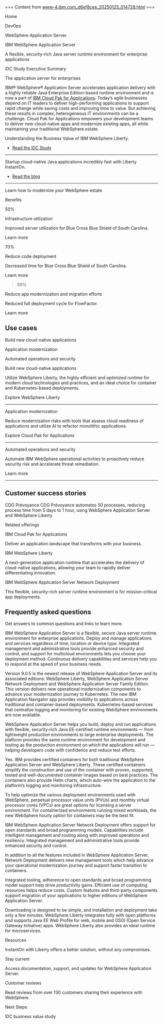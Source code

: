 === Content from www-4.ibm.com_d6ef8cee_20250125_014728.html ===


Home

DevOps

WebSphere Application Server

IBM WebSphere Application Server

A flexible, security-rich Java server runtime environment for enterprise applications

IDC Study Executive Summary

The application server for enterprises

IBM® WebSphere® Application Server accelerates application delivery with a highly reliable Java Enterprise Edition-based runtime environment and is now a part of [IBM Cloud Pak for Applications](https://www.ibm.com/products/cloud-pak-for-applications). Today’s agile businesses depend on IT leaders to deliver high-performing applications to support rapid change while saving costs and improving time to value. But achieving these results in complex, heterogeneous IT environments can be a challenge. Cloud Pak for Applications empowers your development teams to deliver new cloud-native apps and modernize existing apps, all while maintaining your traditional WebSphere estate.

Understanding the Business Value of IBM WebSphere Liberty.

* [Read the IDC Study](https://www.ibm.com/account/reg/signup?formid=urx-52553)

---

Startup cloud-native Java applications incredibly fast with Liberty InstantOn.

* [Read the blog](https://www.ibm.com/new/announcements/ibm-websphere-liberty-announces-instanton-for-cloud-native-java)

---

Learn how to modernize your WebSphere estate

Benefits

50%

Infrastructure utilization

Improved server utilization for Blue Cross Blue Shield of South Carolina.

Learn more

70%

Reduce code deployment

Decreased time for Blue Cross Blue Shield of South Carolina.

Learn more

>99%

Reduce app modernization and migration efforts

Reduced full deployment cycle for FlowFactor.

Learn more

## Use cases

Build new cloud-native applications

Application modernization

Automated operations and security

Build new cloud-native applications

Utilize WebSphere Liberty, the highly efficient and optimized runtime for modern cloud technologies and practices, and an ideal choice for container and Kubernetes-based deployments.

Explore WebSphere Liberty

---

Application modernization

Reduce modernization risks with tools that assess cloud readiness of applications and utilize AI to refactor monolithic applications.

Explore Cloud Pak for Applications

---

Automated operations and security

Automate IBM WebSphere operational activities to proactively reduce security risk and accelerate threat remediation.

Learn more

---

## Customer success stories

CDG Prévoyance
CDG Prévoyance automates 50 processes, reducing process time from 5 days to 1 hour, using WebSphere Application Server and WebSphere Liberty

Related offerings

IBM Cloud Pak for Applications

Deliver an application landscape that transforms with your business.

IBM WebSphere Liberty

A next-generation application runtime that accelerates the delivery of cloud-native applications, allowing your team to rapidly deliver differentiating innovation.

IBM WebSphere Application Server Network Deployment

This flexible, security-rich server runtime environment is for mission-critical app deployments.

## Frequently asked questions

Get answers to common questions and links to learn more.

IBM WebSphere Application Server is a flexible, secure Java server runtime environment for enterprise applications. Deploy and manage applications and services regardless of time, location or device type. Integrated management and administrative tools provide enhanced security and control, and support for multicloud environments lets you choose your deployment method. Continuous delivery capabilities and services help you to respond at the speed of your business needs.

Version 9.0.5 is the newest release of WebSphere Application Server and its associated editions: WebSphere Liberty, WebSphere Application Server Network Deployment and WebSphere Application Server Family Edition. This version delivers new operational modernization components to advance your modernization journey to Kubernetes. The new IBM Application Navigator app provides visibility to applications across traditional and container-based deployments. Kubernetes-based services that centralize logging and monitoring for existing WebSphere environments are now available.

WebSphere Application Server helps you build, deploy and run applications with flexible, security-rich Java EE-certified runtime environments — from lightweight production environments to large enterprise deployments. The platform provides the same runtime environment for development and testing as the production environment on which the applications will run — helping developers code with confidence and reduce test efforts.

Yes. IBM provides certified containers for both traditional WebSphere Application Server and WebSphere Liberty. These certified containers simplify the construction and use of the container with proven, supported, tested and well-documented container images based on best practices. The containers also provide Helm charts, which auto-wire the application to the platform’s logging and monitoring infrastructure.

To help optimize the various deployment environments used with WebSphere, perpetual processor value units (PVUs) and monthly virtual processor cores (VPCs) are great options for licensing a server environment. For containerized environments running mixed workloads, the new WebSphere hourly option for containers may be the best fit.

IBM WebSphere Application Server Network Deployment offers support for open standards and broad programming models. Capabilities include intelligent management and routing along with improved operations and resiliency. Integrated management and administrative tools provide enhanced security and control.

In addition to all the features included in WebSphere Application Server, Network Deployment delivers new management tools which help advance your operational modernization journey and support faster transition to containers.

Integrated tooling, adherence to open standards and broad programming model support help drive productivity gains. Efficient use of computing resources helps reduce costs. Custom features and third-party components support migration of your applications to higher editions of WebSphere Application Server.

Downloading is designed to be simple, and installation and deployment take only a few minutes. WebSphere Liberty integrates fully with open platforms and supports Java EE Web Profile for web, mobile and OSGI (Open Service Gateway Initiative) apps. WebSphere Liberty also provides an ideal runtime for microservices.

Resources

InstantOn with Liberty offers a better solution, without any compromises.

Stay current

Access documentation, support, and updates for WebSphere Application Server.

Customer reviews

Read reviews from over 130 customers sharing their experience with WebSphere.

Next Steps

IDC business value study


